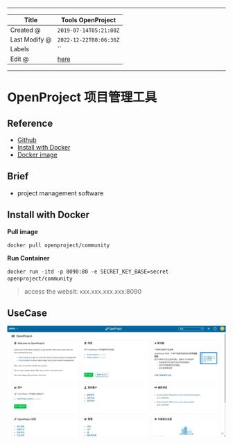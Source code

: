 -----

| Title         | Tools OpenProject                                    |
| ------------- | ---------------------------------------------------- |
| Created @     | `2019-07-14T05:21:08Z`                               |
| Last Modify @ | `2022-12-22T08:06:36Z`                               |
| Labels        | \`\`                                                 |
| Edit @        | [here](https://github.com/junxnone/xwiki/issues/174) |

-----

# OpenProject 项目管理工具

## Reference

  - [Github](https://github.com/opf/openproject)
  - [Install with Docker](https://www.openproject.org/docker/)
  - [Docker image](https://hub.docker.com/r/openproject/community/)

## Brief

  - project management software

## Install with Docker

**Pull image**

    docker pull openproject/community

**Run Container**

    docker run -itd -p 8090:80 -e SECRET_KEY_BASE=secret openproject/community

> access the websit: xxx.xxx.xxx.xxx:8090

## UseCase

![image](media/544c45566da7e7381961c3702c6f1afef916389b.png)
